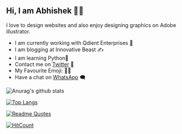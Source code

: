 ## Hi, I am Abhishek 👨‍🦱
I love to design websites and also enjoy designing graphics on Adobe illustrator.

* I am currently working with Qdient Enterprises 🏢
* I am blogging at Innovative Beast ✍️
* I am learning Python🐍
* Contact me on [Twitter](https://twitter.com/w3Abhishek) 🐥
* My Favourite Emoji: 🤦‍♂️
* Have a chat on [WhatsApp](https://wa.me/919305814247) 🗨️

![Anurag's github stats](https://github-readme-stats.vercel.app/api?username=w3Abhishek&show_icons=true&theme=radical)

[![Top Langs](https://github-readme-stats.vercel.app/api/top-langs/?username=w3Abhishek)](https://github.com/anuraghazra/github-readme-stats)

[![Readme Quotes](https://quotes-github-readme.vercel.app/api?type=vertical)](https://github.com/piyushsuthar/github-readme-quotes)



[![HitCount](http://hits.dwyl.com/w3Abhishek/{project}.svg)](http://hits.dwyl.com/w3Abhishek/{project})

